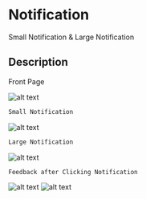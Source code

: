 # Notification

Small Notification &amp; Large Notification

## Description

Front Page

![alt text](https://github.com/atiqrs/Notification/blob/master/Screenshot/popupMenu.png)

```bash
Small Notification
```
![alt text](https://github.com/atiqrs/Notification/blob/master/Screenshot/SmallNotifi_2.png)

```bash
Large Notification
```
![alt text](https://github.com/atiqrs/Notification/blob/master/Screenshot/BigNotifi_1.png)

```bash
Feedback after Clicking Notification
```
![alt text](https://github.com/atiqrs/Notification/blob/master/Screenshot/Complete.png)
![alt text](https://github.com/atiqrs/Notification/blob/master/Screenshot/Urgent.png)

